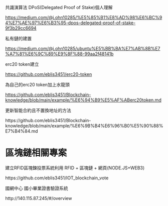 
共識演算法 DPoS(Delegated Proof of Stake)個人理解<p>
https://medium.com/@j.ohn10285/%E5%85%B1%E8%AD%98%E6%BC%94%E7%AE%97%E6%B3%95-dpos-delegated-proof-of-stake-9f3b29cc6694
<p>

私有鏈的建置<p>
https://medium.com/@j.ohn10285/ubuntu%E5%BB%BA%E7%AB%8B%E7%A7%81%E6%9C%89%E9%8F%88-99aa2f48141b
<p>


erc20 token建立<p>
https://github.com/eblis3451/erc20-token
<p>

為自己的erc20 token加上水龍頭<p>
https://github.com/eblis3451/Blockchain-knowledge/blob/main/example/%E6%94%B9%E5%AF%ABerc20token.md
<p>
更新智能合約且不置換地址的方法<p>
https://github.com/eblis3451/Blockchain-knowledge/blob/main/example/%E6%9B%B4%E6%96%B0%E5%90%88%E7%B4%84.md
<p>

<h1>區塊鏈相關專案</h1>
建立RFID區塊鍊投票系統利用 RFID + 區塊鏈 + 網頁(NODE.JS+WEB3)<p>
https://github.com/eblis3451/IOT_blockchain_vote
<p>
國網中心 國小畢業證書驗證系統<p>
http://140.115.87.245/#/overview
<p>
